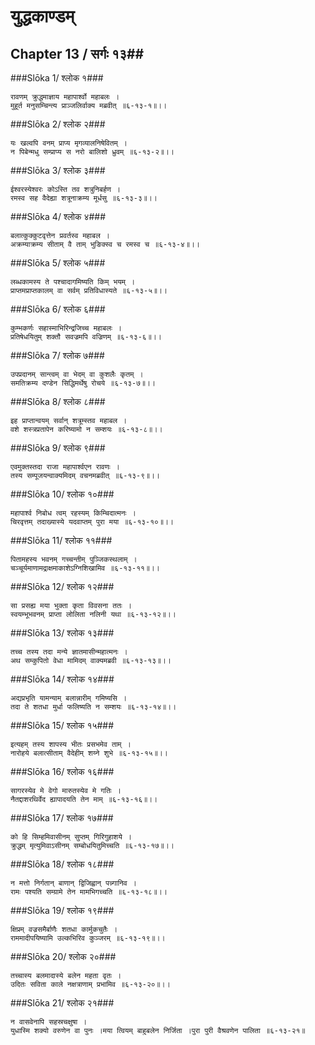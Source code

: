 युद्धकाण्डम्
===============================


## Chapter 13  / सर्गः १३##


###Slōka 1/ श्लोक १###


    रावणम् क्रुद्धमाज्ञाय महापार्श्वो महाबलः ।
    मुहूर्त मनुसम्चिन्त्य प्राञ्जलिर्वाक्य मब्रवीत् ॥६-१३-१॥।।


###Slōka 2/ श्लोक २###


    यः खल्वपि वनम् प्राप्य मृगव्यालनिषेवितम् ।
    न पिबेन्मधु सम्प्राप्य स नरो बालिशो ध्रुवम् ॥६-१३-२॥।।


###Slōka 3/ श्लोक ३###


    ईश्वरस्येश्वरः कोऽस्ति तव शत्रुनिबर्हण ।
    रमस्व सह वैदेह्या शत्रूनाक्रम्य मूर्धसु ॥६-१३-३॥।।


###Slōka 4/ श्लोक ४###


    बलात्कुक्कुटवृत्तेन प्रवर्तस्व महाबल ।
    अक्रम्याक्रम्य सीताम् वै ताम् भुङिक्स्व च रमस्व च ॥६-१३-४॥।।


###Slōka 5/ श्लोक ५###


    लब्धकामस्य ते पश्चादागमिष्यति किम् भयम् ।
    प्राप्तमप्राप्तकालम् वा सर्वम् प्रतिविधास्यते ॥६-१३-५॥।।


###Slōka 6/ श्लोक ६###


    कुम्भकर्णः सहास्माभिरिन्द्रजिच्च महाबलः ।
    प्रतिषेधयितुम् शक्तौ सवज्रमपि वज्रिणम् ॥६-१३-६॥।।


###Slōka 7/ श्लोक ७###


    उपप्रदानम् सान्त्वम् वा भेदम् वा कुशलैः कृतम् ।
    समतिक्रम्य दण्डेन सिद्धिमर्थेषु रोचये ॥६-१३-७॥।।


###Slōka 8/ श्लोक ८###


    इह प्राप्तान्वयम् सर्वान् शत्रूम्स्तव महाबल ।
    वशे शस्त्रप्रतापेन करिष्यामो न सम्शयः ॥६-१३-८॥।।


###Slōka 9/ श्लोक ९###


    एवमुक्तस्तदा राजा महापार्श्वएन रावणः ।
    तस्य सम्पूजयन्वाक्यमिदम् वचनमब्रवीत् ॥६-१३-९॥।।


###Slōka 10/ श्लोक १०###


    महापार्श्व निबोध त्वम् रहस्यम् किम्चिदात्मनः ।
    चिरवृत्तम् तदाख्यास्ये यदवाप्तम् पुरा मया ॥६-१३-१०॥।।


###Slōka 11/ श्लोक ११###


    पितामहस्य भवनम् गच्चन्तीम् पुञ्जिकस्थलाम् ।
    चञ्चूर्यमाणामद्राक्षमाकाशेऽग्निशिखामिव ॥६-१३-११॥।।


###Slōka 12/ श्लोक १२###


    सा प्रसह्य मया भुक्ता कृता विवसना ततः ।
    स्वयम्भूभवनम् प्राप्ता लोलिता नलिनी यथा ॥६-१३-१२॥।।


###Slōka 13/ श्लोक १३###


    तच्च तस्य तदा मन्ये ज्ञातमासीन्महात्मनः ।
    अथ सम्कुपितो वेधा मामिदम् वाक्यमब्रवी ॥६-१३-१३॥।।


###Slōka 14/ श्लोक १४###


    अद्यप्रभृति यामन्याम् बलान्नारीम् गमिष्यसि ।
    तदा ते शतधा मुर्धा फलिष्यति न सम्शयः ॥६-१३-१४॥।।


###Slōka 15/ श्लोक १५###


    इत्यहम् तस्य शापस्य भीतः प्रसभमेव ताम् ।
    नारोहये बलात्सीताम् वैदेहीम् शय्ने शुभे ॥६-१३-१५॥।।


###Slōka 16/ श्लोक १६###


    सागरस्येव मे वेगो मारुतस्येव मे गतिः ।
    नैतद्दाशरथिर्वेद ह्यापादयति तेन माम् ॥६-१३-१६॥।।


###Slōka 17/ श्लोक १७###


    को हि सिम्हमिवासीनम् सुप्तम् गिरिगुहाशये ।
    क्रुद्धम् मृत्युमिवाऽसीनम् सम्बोधयितुमिच्चति ॥६-१३-१७॥।।


###Slōka 18/ श्लोक १८###


    न मत्तो निर्गतान् बाणान् द्विजिह्वान् पन्न्गानिव ।
    रामः पश्यति सम्ग्रामे तेन मामभिगच्चति ॥६-१३-१८॥।।


###Slōka 19/ श्लोक १९###


    क्षिप्रम् वज्रसमैर्बाणैः शतधा कार्मुकचुतैः ।
    राममादीपयिष्यामि उल्कभिरिव कुञ्जरम् ॥६-१३-१९॥।।


###Slōka 20/ श्लोक २०###


    तच्चास्य बलमादास्ये बलेन महता वृतः ।
    उदितः सविता काले नक्षत्राणाम् प्रभामिव ॥६-१३-२०॥।।


###Slōka 21/ श्लोक २१###


    न वासवेनापि सहस्रचक्षुषा ।
    युधास्मि शक्यो वरुणेन वा पुनः ।मया त्वियम् बाहुबलेन निर्जिता ।पुरा पुरी वैश्रवणेन पालिता ॥६-१३-२१॥


